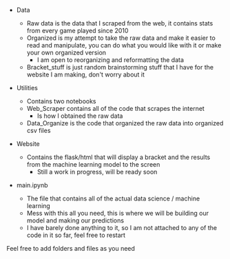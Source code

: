 - Data
    - Raw data is the data that I scraped from the web, it contains stats from every game played since 2010
    - Organized is my attempt to take the raw data and make it easier to read and manipulate, you can do what you would like with it or make your own organized version
        - I am open to reorganizing and reformatting the data
    - Bracket_stuff is just random brainstorming stuff that I have for the website I am making, don't worry about it

- Utilities
    - Contains two notebooks
    - Web_Scraper contains all of the code that scrapes the internet
        - Is how I obtained the raw data
    - Data_Organize is the code that organized the raw data into organized csv files

- Website
    - Contains the flask/html that will display a bracket and the results from the machine learning model to the screen
        - Still a work in progress, will be ready soon

- main.ipynb
    - The file that contains all of the actual data science / machine learning
    - Mess with this all you need, this is where we will be building our model and making our predictions
    - I have barely done anything to it, so I am not attached to any of the code in it so far, feel free to restart 

Feel free to add folders and files as you need

